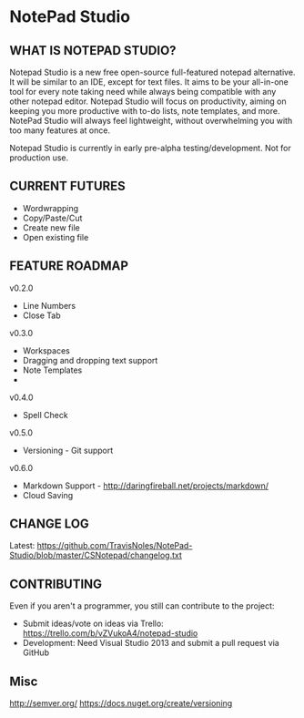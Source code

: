 # NotePad Studio

WHAT IS NOTEPAD STUDIO?
-----------------------

Notepad Studio is a new free open-source full-featured notepad alternative. It will be similar to an IDE, except for text files. It aims to be your all-in-one tool for every note taking need while always being compatible with any other notepad editor. Notepad Studio will focus on productivity, aiming on keeping you more productive with to-do lists, note templates, and more. NotePad Studio will always feel lightweight, without overwhelming you with too many features at once.

Notepad Studio is currently in early pre-alpha testing/development. Not for production use.

CURRENT FUTURES
---------------

* Wordwrapping
* Copy/Paste/Cut
* Create new file
* Open existing file



FEATURE ROADMAP
-----------------

v0.2.0

* Line Numbers
* Close Tab

v0.3.0

* Workspaces
* Dragging and dropping text support
* Note Templates
* 

v0.4.0

* Spell Check


v0.5.0

* Versioning - Git support

v0.6.0

* Markdown Support - http://daringfireball.net/projects/markdown/
* Cloud Saving


CHANGE LOG
-----------

Latest: https://github.com/TravisNoles/NotePad-Studio/blob/master/CSNotepad/changelog.txt


CONTRIBUTING
------------

Even if you aren't a programmer, you still can contribute to the project:

* Submit ideas/vote on ideas via Trello: https://trello.com/b/vZVukoA4/notepad-studio
* Development: Need Visual Studio 2013 and submit a pull request via GitHub


Misc
-------

http://semver.org/
https://docs.nuget.org/create/versioning





